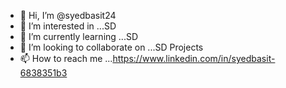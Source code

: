 - 👋 Hi, I’m @syedbasit24
- 👀 I’m interested in ...SD
- 🌱 I’m currently learning ...SD
- 💞️ I’m looking to collaborate on ...SD Projects
- 📫 How to reach me ...https://www.linkedin.com/in/syedbasit-6838351b3

<!---
syedbasit24/syedbasit24 is a ✨ special ✨ repository because its `README.md` (this file) appears on your GitHub profile.
You can click the Preview link to take a look at your changes.
--->
